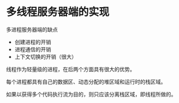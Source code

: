 # 多线程服务器端的实现
多进程服务器端的缺点
- 创建进程的开销
- 进程通信的开销
- 上下文切换的开销（很大）

线程作为轻量级的进程，在后两个方面具有很大的优势。

每个进程都具有自己的数据区、动态分配的堆区域和运行时的栈区域。

如果以获得多个代码执行流为目的，则只应该分离栈区域，即线程所做的。

